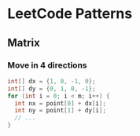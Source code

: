# LeetCode Patterns

## Matrix

### Move in 4 directions

```java
int[] dx = {1, 0, -1, 0};
int[] dy = {0, 1, 0, -1};
for (int i = 0; i < m; i++) {
  int nx = point[0] + dx[i];
  int ny = point[1] + dy[i];
  // ...
}
```
